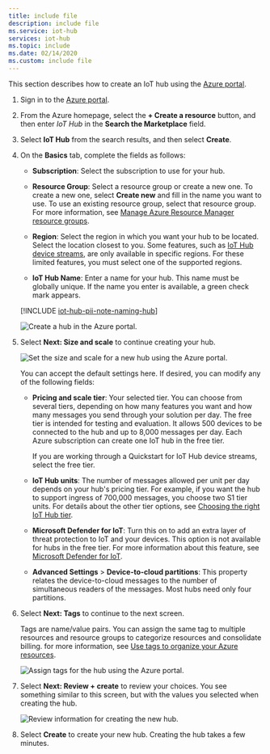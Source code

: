 ```yaml
---
title: include file
description: include file
ms.service: iot-hub
services: iot-hub
ms.topic: include
ms.date: 02/14/2020
ms.custom: include file
---
```


This section describes how to create an IoT hub using the [Azure portal](https://portal.azure.com).

1. Sign in to the [Azure portal](https://portal.azure.com).

1. From the Azure homepage, select the **+ Create a resource** button, and then enter *IoT Hub* in the **Search the Marketplace** field.

1. Select **IoT Hub** from the search results, and then select **Create**.

1. On the **Basics** tab, complete the fields as follows:

   - **Subscription**: Select the subscription to use for your hub.

   - **Resource Group**: Select a resource group or create a new one. To create a new one, select **Create new** and fill in the name you want to use. To use an existing resource group, select that resource group. For more information, see [Manage Azure Resource Manager resource groups](/azure/azure-resource-manager/management/manage-resource-groups-portal).

   - **Region**: Select the region in which you want your hub to be located. Select the location closest to you. Some features, such as [IoT Hub device streams](/azure/iot-hub/iot-hub-device-streams-overview), are only available in specific regions. For these limited features, you must select one of the supported regions.

   - **IoT Hub Name**: Enter a name for your hub. This name must be globally unique. If the name you enter is available, a green check mark appears.

   [!INCLUDE [iot-hub-pii-note-naming-hub](iot-hub-pii-note-naming-hub.md)]

   ![Create a hub in the Azure portal.](./media/iot-hub-include-create-hub/iot-hub-create-screen-basics.png)

1. Select **Next: Size and scale** to continue creating your hub.

   ![Set the size and scale for a new hub using the Azure portal.](./media/iot-hub-include-create-hub/iot-hub-create-screen-size-scale.png)

   You can accept the default settings here. If desired, you can modify any of the following fields: 

    - **Pricing and scale tier**: Your selected tier. You can choose from several tiers, depending on how many features you want and how many messages you send through your solution per day. The free tier is intended for testing and evaluation. It allows 500 devices to be connected to the hub and up to 8,000 messages per day. Each Azure subscription can create one IoT hub in the free tier. 

      If you are working through a Quickstart for IoT Hub device streams, select the free tier.

    - **IoT Hub units**: The number of messages allowed per unit per day depends on your hub's pricing tier. For example, if you want the hub to support ingress of 700,000 messages, you choose two S1 tier units.
    For details about the other tier options, see [Choosing the right IoT Hub tier](/azure/iot-hub/iot-hub-scaling).

    - **Microsoft Defender for IoT**: Turn this on to add an extra layer of threat protection to IoT and your devices. This option is not available for hubs in the free tier. For more information about this feature, see [Microsoft Defender for IoT](/azure/asc-for-iot/).

    - **Advanced Settings** > **Device-to-cloud partitions**: This property relates the device-to-cloud messages to the number of simultaneous readers of the messages. Most hubs need only four partitions.

1.  Select **Next: Tags** to continue to the next screen.

    Tags are name/value pairs. You can assign the same tag to multiple resources and resource groups to categorize resources and consolidate billing. for more information, see [Use tags to organize your Azure resources](/azure/azure-resource-manager/management/tag-resources).

    ![Assign tags for the hub using the Azure portal.](./media/iot-hub-include-create-hub/iot-hub-create-tabs.png)

1.  Select **Next: Review + create** to review your choices. You see something similar to this screen, but with the values you selected when creating the hub. 

    ![Review information for creating the new hub.](./media/iot-hub-include-create-hub/iot-hub-create-review.png)

1.  Select **Create** to create your new hub. Creating the hub takes a few minutes.
